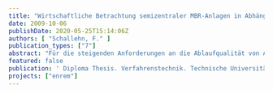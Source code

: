 ```yaml
---
title: "Wirtschaftliche Betrachtung semizentraler MBR-Anlagen in Abhängigkeit von den Reinigungszielen."
date: 2009-10-06
publishDate: 2020-05-25T15:14:06Z
authors: [ "Schallehn, F." ]
publication_types: ["7"]
abstract: "Für die steigenden Anforderungen an die Ablaufqualität von Abwasserreinigungsanlagen sind Membranbelebungsanlagen (MBR-Anlagen) durch ihre hohen Reinigungsleistungen bezüglich den Nährstoffen wie Phosphor und Stickstoff sowie die Zurückhaltung von Bakterien eine geeignete Lösung. Ziel dieser Untersuchung war es, auf der Grundlage zweier in Berlin mit kommunalem Abwasser betriebenen MBR-Anlagen die Kosten semizentraler MBRAnlagen in Abhängigkeit von ihrer Größe und ihrer Reinigungsleistung zu vergleichen. Es handelt sich bei diesen Anlagen um eine Demonstrationsanlage für 130 EW und eine Pilotanlage für 50 EW, wobei sich die Technisierungsgrade und Reinigungsziele der beiden Anlagen stark unterscheiden. Ein Upscaling machte den Vergleich zwischen MBR-Anlagen mit Größen von 50 bis 5.000 EW möglich. Die Investitionskosten wurden anhand der einzelnen Anlagenteile aufgegliedert und für größere Anlagen mit Hilfe der Kapazitätsmethode abgeschätzt. In die Betrachtung der Betriebskosten gingen Personal-, Schlammentsorgungs-, Energie- und Chemikalienkosten sowie die Kosten für Wartung und Instandhaltung und die Abwasserabgabe ein. Aus den ermittelten Investitions- und Betriebskosten wurden mit einer dynamischen Kostenvergleichsrechnung die durchschnittlichen Jahreskosten berechnet. Um die Reinigungsleistung zu bewerten, wurde eine Einteilung in Reinigungsklassen mit unterschiedlichen Eliminationsraten für den chemischen Sauerstoffbedarf, Stickstoff und Phosphor vorgenommen, in die die MBR-Anlagen eingeordnet wurden. Die Untersuchung ergab, dass die vergleichsweise hohen spezifischen Kosten der betriebenen Anlagen mit zunehmender Anlagengröße stark abfallen. Sie sinken bei einer Anlagengröße von 1.000 EW auf ca. 2 €/m³. Die Erreichung einer hohen Ablaufgüte kann durch unterschiedliche Technologien erzielt werden. Es ist dafür bei den untersuchten MBR-Anlagen ein hoher Chemikalienaufwand oder ein hoher Energieaufwand nötig."
featured: false
publication: ' Diploma Thesis. Verfahrenstechnik. Technische Universität Berlin'
projects: ["enrem"]
---
```


